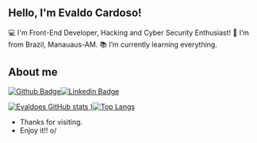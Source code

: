 ## Hello, I'm Evaldo Cardoso!

:computer: I'm Front-End Developer, Hacking and Cyber Security Enthusiast!
:house_with_garden: I’m from Brazil, Manauaus-AM.
:books: I’m currently learning everything.

## About me
[![Github Badge](https://img.shields.io/badge/-Github-000?style=flat-square&logo=Github&logoColor=white&link=https://github.com/Evaldoes)](https://github.com/Evaldoes)[![Linkedin Badge](https://img.shields.io/badge/-LinkedIn-blue?style=flat-square&logo=Linkedin&logoColor=white&link=https://www.linkedin.com/in/evaldo-cardoso-15a620125/)](https://www.linkedin.com/in/evaldo-cardoso-15a620125/)


[![Evaldoes GitHub stats](https://github-readme-stats.vercel.app/api?username=Evaldoes&show_icons=true&theme=radical)
)](https://github.com/Evaldoes/github-readme-stats)[![Top Langs](https://github-readme-stats.vercel.app/api/top-langs/?username=Evaldoes&layout=compact)](https://github.com/Evaldoes/github-readme-stats)
<!-- 
## Most used by me:
<img height= "20"src= "https://img.shields.io/badge/HTML5-E34F26?style=for-the-badge&logo=html5&logoColor=white">
<img height= "20"src= "https://img.shields.io/badge/CSS3-1572B6?style=for-the-badge&logo=css3&logoColor=white">
<img height= "20"src= "https://img.shields.io/badge/JavaScript-323330?style=for-the-badge&logo=javascript&logoColor=F7DF1E">
<img height= "20"src= "https://img.shields.io/badge/Bootstrap-563D7C?style=for-the-badge&logo=bootstrap&logoColor=white">
<img height= "20"src= "https://img.shields.io/badge/TypeScript-007ACC?style=for-the-badge&logo=typescript&logoColor=white">
<img height= "20"src= "https://img.shields.io/badge/Angular-DD0031?style=for-the-badge&logo=angular&logoColor=white">
<img height= "20"src= "https://img.shields.io/badge/Material--UI-0081CB?style=for-the-badge&logo=material-ui&logoColor=white">
<img height= "20"src= "https://img.shields.io/badge/Git-F05032?style=for-the-badge&logo=git&logoColor=white">
<img height= "20"src= "https://img.shields.io/badge/Python-FFD43B?style=for-the-badge&logo=python&logoColor=darkgreen">
<img height= "20"src= "https://img.shields.io/badge/json-5E5C5C?style=for-the-badge&logo=json&logoColor=white"> -->

- Thanks for visiting.
- Enjoy it!! o/


